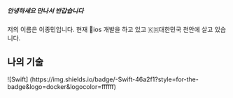 ##### 안녕하세요 만나서 반갑습니다

저의 이름은 이종민입니다.
현재 📱ios 개발을 하고 있고 🇰🇷대한민국 천안에 살고 있습니다.

<h2> 나의 기술 </h2>
![Swift] (https://img.shields.io/badge/-Swift-46a2f1?style=for-the-badge&logo=docker&logocolor=ffffff)
